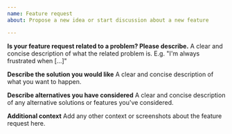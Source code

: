 ```yaml
---
name: Feature request
about: Propose a new idea or start discussion about a new feature

---
```


**Is your feature request related to a problem? Please describe.**
A clear and concise description of what the related problem is.
E.g. "I'm always frustrated when [...]"

**Describe the solution you would like**
A clear and concise description of what you want to happen.

**Describe alternatives you have considered**
A clear and concise description of any alternative solutions or features you've considered.

**Additional context**
Add any other context or screenshots about the feature request here.
